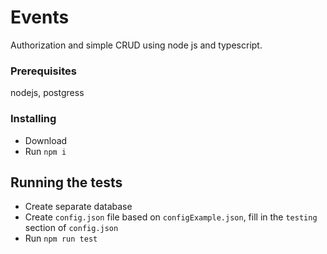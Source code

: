 # Events

Authorization and simple CRUD using node js and typescript.

### Prerequisites

nodejs, postgress

### Installing

* Download
* Run `npm i`

## Running the tests

* Create separate database
* Create `config.json` file based on `configExample.json`, fill in the `testing` section of `config.json`
* Run `npm run test`
